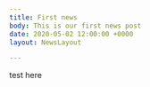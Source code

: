 ```yaml
---
title: First news
body: This is our first news post
date: 2020-05-02 12:00:00 +0000
layout: NewsLayout

---
```

test here